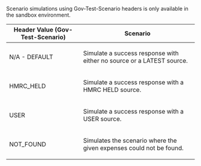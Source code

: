 <p>Scenario simulations using Gov-Test-Scenario headers is only available in the sandbox environment.</p>
<table>
    <thead>
        <tr>
            <th>Header Value (Gov-Test-Scenario)</th>
            <th>Scenario</th>
        </tr>
    </thead>
    <tbody>
        <tr>
            <td><p>N/A - DEFAULT</p></td>
            <td><p>Simulate a success response with either no source or a LATEST source.</p></td>
        </tr>
        <tr>
            <td><p>HMRC_HELD</p></td>
            <td><p>Simulate a success response with a HMRC HELD source.</p></td>
        </tr>
        <tr>
            <td><p>USER</p></td>
            <td><p>Simulate a success response with a USER source.</p></td>
        </tr>
        <tr>
            <td><p>NOT_FOUND</p></td>
            <td><p>Simulates the scenario where the given expenses could not be found.</p></td>
         </tr>
    </tbody>
</table>